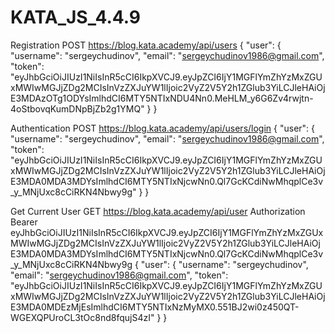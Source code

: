 # KATA_JS_4.4.9
Registration
POST https://blog.kata.academy/api/users
{
	"user": {
			"username": "sergeychudinov",
			"email": "sergeychudinov1986@gmail.com",
			"token": "eyJhbGciOiJIUzI1NiIsInR5cCI6IkpXVCJ9.eyJpZCI6IjY1MGFlYmZhYzMxZGUxMWIwMGJjZDg2MCIsInVzZXJuYW1lIjoic2VyZ2V5Y2h1ZGlub3YiLCJleHAiOjE3MDAzOTg1ODYsImlhdCI6MTY5NTIxNDU4Nn0.MeHLM_y6G6Zv4rwjtn-4oStbovqKumDNpBjZb2g1YMQ"
	}
}

Authentication
POST https://blog.kata.academy/api/users/login
{
	"user": {
			"username": "sergeychudinov",
			"email": "sergeychudinov1986@gmail.com",
			"token": "eyJhbGciOiJIUzI1NiIsInR5cCI6IkpXVCJ9.eyJpZCI6IjY1MGFlYmZhYzMxZGUxMWIwMGJjZDg2MCIsInVzZXJuYW1lIjoic2VyZ2V5Y2h1ZGlub3YiLCJleHAiOjE3MDA0MDA3MDYsImlhdCI6MTY5NTIxNjcwNn0.Ql7GcKCdiNwMhqplCe3v_y_MNjUxc8cCiRKN4Nbwy9g"
	}
}

Get Current User
GET https://blog.kata.academy/api/user
Authorization Bearer eyJhbGciOiJIUzI1NiIsInR5cCI6IkpXVCJ9.eyJpZCI6IjY1MGFlYmZhYzMxZGUxMWIwMGJjZDg2MCIsInVzZXJuYW1lIjoic2VyZ2V5Y2h1ZGlub3YiLCJleHAiOjE3MDA0MDA3MDYsImlhdCI6MTY5NTIxNjcwNn0.Ql7GcKCdiNwMhqplCe3v_y_MNjUxc8cCiRKN4Nbwy9g
{
	"user": {
			"username": "sergeychudinov",
			"email": "sergeychudinov1986@gmail.com",
			"token": "eyJhbGciOiJIUzI1NiIsInR5cCI6IkpXVCJ9.eyJpZCI6IjY1MGFlYmZhYzMxZGUxMWIwMGJjZDg2MCIsInVzZXJuYW1lIjoic2VyZ2V5Y2h1ZGlub3YiLCJleHAiOjE3MDA0MDEzMjEsImlhdCI6MTY5NTIxNzMyMX0.551BJ2wi0z450QT-WGEXQPUroCL3tOc8nd8fqujS4zI"
	}
}